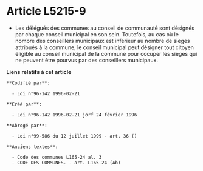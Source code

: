 # Article L5215-9

- Les délégués des communes au conseil de communauté sont désignés par chaque conseil municipal en son sein. Toutefois, au
cas où le nombre des conseillers municipaux est inférieur au nombre de sièges attribués à la commune, le conseil municipal
peut désigner tout citoyen éligible au conseil municipal de la commune pour occuper les sièges qui ne peuvent être pourvus
par des conseillers municipaux.

**Liens relatifs à cet article**

	**Codifié par**:

	  - Loi n°96-142 1996-02-21

	**Créé par**:

	  - Loi n°96-142 1996-02-21 jorf 24 février 1996

	**Abrogé par**:

	  - Loi n°99-586 du 12 juillet 1999 - art. 36 ()

	**Anciens textes**:

	  - Code des communes L165-24 al. 3
	  - CODE DES COMMUNES. - art. L165-24 (Ab)
